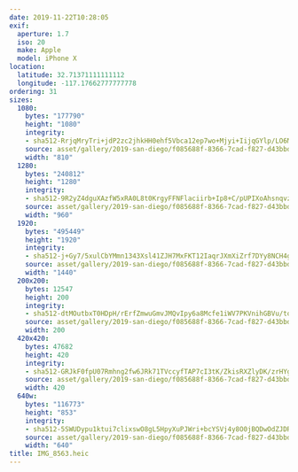 ```yaml
---
date: 2019-11-22T10:28:05
exif:
  aperture: 1.7
  iso: 20
  make: Apple
  model: iPhone X
location:
  latitude: 32.71371111111112
  longitude: -117.17662777777778
ordering: 31
sizes:
  1080:
    bytes: "177790"
    height: "1080"
    integrity:
    - sha512-RrjqMryTri+jdP2zc2jhkHH0ehf5Vbca12ep7wo+Mjyi+IijqGYlp/LO6MoGCoJQbe++i7KxFmB9gvtrEwp92A==
    source: asset/gallery/2019-san-diego/f085688f-8366-7cad-f827-d43bbdc52967~1080.jpg
    width: "810"
  1280:
    bytes: "240812"
    height: "1280"
    integrity:
    - sha512-9R2yZ4dguXAzfW5xRA0L8t0KrgyFFNFlaciirb+Ip8+C/pUPIXoAhsnqvz+FwkyN2yByiI9TPEQ9iaI93mCIWw==
    source: asset/gallery/2019-san-diego/f085688f-8366-7cad-f827-d43bbdc52967~1280.jpg
    width: "960"
  1920:
    bytes: "495449"
    height: "1920"
    integrity:
    - sha512-j+Gy7/5xulCbYMmn1343Xsl41ZJH7MxFKT12IaqrJXmXiZrf7DYy8NCH4gjJnIRs9Ez7QBaMclCAMiSX56xKLA==
    source: asset/gallery/2019-san-diego/f085688f-8366-7cad-f827-d43bbdc52967~1920.jpg
    width: "1440"
  200x200:
    bytes: 12547
    height: 200
    integrity:
    - sha512-dtMOutbxT0HDpH/rErfZmwuGmvJMQvIpy6a8Mcfe1iWV7PKVnihGBVu/toN5rlkh7sDQZ+7tZ/N5kUDTe3P2lA==
    source: asset/gallery/2019-san-diego/f085688f-8366-7cad-f827-d43bbdc52967~200x200.jpg
    width: 200
  420x420:
    bytes: 47682
    height: 420
    integrity:
    - sha512-GRJkF0fpU07Rmhng2fw6JRk71TVccyfTAP7cI3tK/ZkisRXZlyDK/zrHYgYEtJcflW0xmGIJmePq9t1WAeFqjw==
    source: asset/gallery/2019-san-diego/f085688f-8366-7cad-f827-d43bbdc52967~420x420.jpg
    width: 420
  640w:
    bytes: "116773"
    height: "853"
    integrity:
    - sha512-5SWUDypu1ktui7clixswO8gL5HpyXuPJWri+bcYSVj4y8O0jBQDwOdZJDRNW+GRConyPJMGOZ4GUu047k54+5g==
    source: asset/gallery/2019-san-diego/f085688f-8366-7cad-f827-d43bbdc52967~640w.jpg
    width: "640"
title: IMG_8563.heic
---
```

